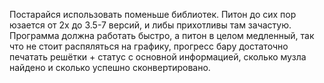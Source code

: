 Постарайся использовать поменьше библиотек. Питон до сих пор юзается от 2х до 3.5-7 версий, и либы прихотливы там зачастую. Программа должна работать быстро, а питон в целом медленный, так что не стоит распяляться на графику,
прогресс бару достаточно печатать решётки + статус с основной информацией, сколько музла найдено и сколько успешно сконвертировано.